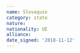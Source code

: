 ```yaml
---
name: Slovaquie
category: state
nature: 
nationality: UE
alliance: 
date_signed: '2018-11-12'
---
```

    